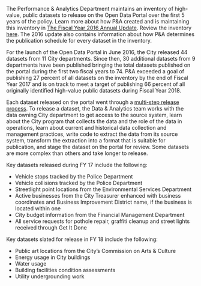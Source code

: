 The Performance & Analytics Department maintains an inventory of high-value, public datasets to release on the Open Data Portal over the first 5 years of the policy. Learn more about how P&A created and is maintaining this inventory in [The Fiscal Year 2016 Annual Update](https://datasd.gitbooks.io/open-data-implementation-update-2016/content/main/prioritization.html). Review the inventory [here](https://data.sandiego.gov/datasets/data-inventory/). The 2016 update also contains information about how P&A determines the publication schedule for every dataset in the inventory.

For the launch of the Open Data Portal in June 2016, the City released 44 datasets from 11 City departments. Since then, 30 additional datasets from 9 departments have been published bringing the total datasets published on the portal during the first two fiscal years to 74. P&A exceeded a goal of publishing 27 percent of all datasets on the inventory by the end of Fiscal Year 2017 and is on track to meet a target of publishing 66 percent of all originally identified high-value public datasets during Fiscal Year 2018.

Each dataset released on the portal went through a [multi-step release process](https://datasd.gitbooks.io/open-data-implementation-update-2016/content/main/data_release.html). To release a dataset, the Data & Analytics team works with the data owning City department to get access to the source system, learn about the City program that collects the data and the role of the data in operations, learn about current and historical data collection and management practices, write code to extract the data from its source system, transform the extraction into a format that is suitable for publication, and stage the dataset on the portal for review. Some datasets are more complex than others and take longer to release.

Key datasets released during FY 17 include the following:

* Vehicle stops tracked by the Police Department
* Vehicle collisions tracked by the Police Department
* Streetlight point locations from the Environmental Services Department
* Active businesses from the City Treasurer enhanced with business coordinates and Business Improvement District name, if the business is located within one
* City budget information from the Financial Management Department
* All service requests for pothole repair, graffiti cleanup and street lights received through Get It Done

Key datasets slated for release in FY 18 include the following:

* Public art locations from the City’s Commission on Arts & Culture
* Energy usage in City buildings
* Water usage
* Building facilities condition assessments
* Utility undergrounding work


